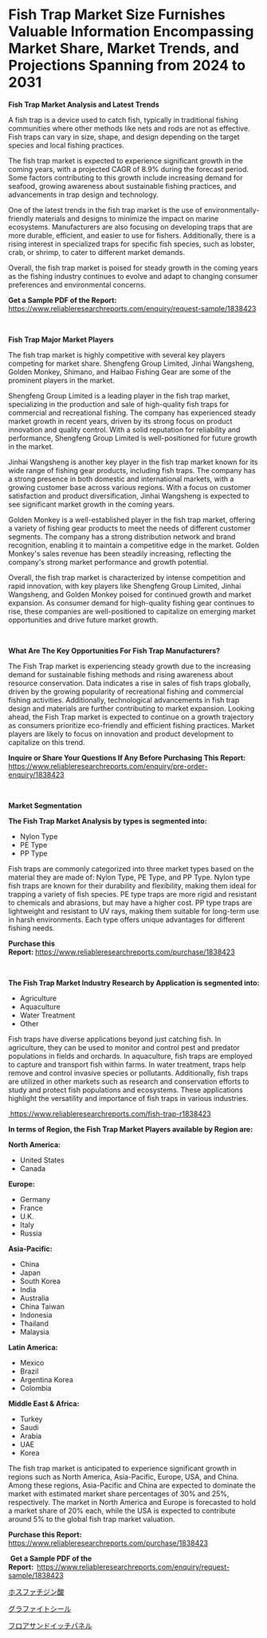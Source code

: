 <p><h1>Fish Trap Market Size Furnishes Valuable Information Encompassing Market Share, Market Trends, and Projections Spanning from 2024 to 2031</h1></p><p><strong>Fish Trap Market Analysis and Latest Trends</strong></p>
<p><p>A fish trap is a device used to catch fish, typically in traditional fishing communities where other methods like nets and rods are not as effective. Fish traps can vary in size, shape, and design depending on the target species and local fishing practices.</p><p>The fish trap market is expected to experience significant growth in the coming years, with a projected CAGR of 8.9% during the forecast period. Some factors contributing to this growth include increasing demand for seafood, growing awareness about sustainable fishing practices, and advancements in trap design and technology.</p><p>One of the latest trends in the fish trap market is the use of environmentally-friendly materials and designs to minimize the impact on marine ecosystems. Manufacturers are also focusing on developing traps that are more durable, efficient, and easier to use for fishers. Additionally, there is a rising interest in specialized traps for specific fish species, such as lobster, crab, or shrimp, to cater to different market demands.</p><p>Overall, the fish trap market is poised for steady growth in the coming years as the fishing industry continues to evolve and adapt to changing consumer preferences and environmental concerns.</p></p>
<p><strong>Get a Sample PDF of the Report:&nbsp;</strong> <a href="https://www.reliableresearchreports.com/enquiry/request-sample/1838423">https://www.reliableresearchreports.com/enquiry/request-sample/1838423</a></p>
<p>&nbsp;</p>
<p><strong>Fish Trap Major Market Players</strong></p>
<p><p>The fish trap market is highly competitive with several key players competing for market share. Shengfeng Group Limited, Jinhai Wangsheng, Golden Monkey, Shimano, and Haibao Fishing Gear are some of the prominent players in the market.</p><p>Shengfeng Group Limited is a leading player in the fish trap market, specializing in the production and sale of high-quality fish traps for commercial and recreational fishing. The company has experienced steady market growth in recent years, driven by its strong focus on product innovation and quality control. With a solid reputation for reliability and performance, Shengfeng Group Limited is well-positioned for future growth in the market.</p><p>Jinhai Wangsheng is another key player in the fish trap market known for its wide range of fishing gear products, including fish traps. The company has a strong presence in both domestic and international markets, with a growing customer base across various regions. With a focus on customer satisfaction and product diversification, Jinhai Wangsheng is expected to see significant market growth in the coming years.</p><p>Golden Monkey is a well-established player in the fish trap market, offering a variety of fishing gear products to meet the needs of different customer segments. The company has a strong distribution network and brand recognition, enabling it to maintain a competitive edge in the market. Golden Monkey's sales revenue has been steadily increasing, reflecting the company's strong market performance and growth potential.</p><p>Overall, the fish trap market is characterized by intense competition and rapid innovation, with key players like Shengfeng Group Limited, Jinhai Wangsheng, and Golden Monkey poised for continued growth and market expansion. As consumer demand for high-quality fishing gear continues to rise, these companies are well-positioned to capitalize on emerging market opportunities and drive future market growth.</p></p>
<p>&nbsp;</p>
<p><strong>What Are The Key Opportunities For Fish Trap Manufacturers?</strong></p>
<p><p>The Fish Trap market is experiencing steady growth due to the increasing demand for sustainable fishing methods and rising awareness about resource conservation. Data indicates a rise in sales of fish traps globally, driven by the growing popularity of recreational fishing and commercial fishing activities. Additionally, technological advancements in fish trap design and materials are further contributing to market expansion. Looking ahead, the Fish Trap market is expected to continue on a growth trajectory as consumers prioritize eco-friendly and efficient fishing practices. Market players are likely to focus on innovation and product development to capitalize on this trend.</p></p>
<p><strong>Inquire or Share Your Questions If Any Before Purchasing This Report:</strong> <a href="https://www.reliableresearchreports.com/enquiry/pre-order-enquiry/1838423">https://www.reliableresearchreports.com/enquiry/pre-order-enquiry/1838423</a></p>
<p>&nbsp;</p>
<p><strong>Market Segmentation</strong></p>
<p><strong>The Fish Trap Market Analysis by types is segmented into:</strong></p>
<p><ul><li>Nylon Type</li><li>PE Type</li><li>PP Type</li></ul></p>
<p><p>Fish traps are commonly categorized into three market types based on the material they are made of: Nylon Type, PE Type, and PP Type. Nylon type fish traps are known for their durability and flexibility, making them ideal for trapping a variety of fish species. PE type traps are more rigid and resistant to chemicals and abrasions, but may have a higher cost. PP type traps are lightweight and resistant to UV rays, making them suitable for long-term use in harsh environments. Each type offers unique advantages for different fishing needs.</p></p>
<p><strong>Purchase this Report:&nbsp;</strong><a href="https://www.reliableresearchreports.com/purchase/1838423">https://www.reliableresearchreports.com/purchase/1838423</a></p>
<p>&nbsp;</p>
<p><strong>The Fish Trap Market Industry Research by Application is segmented into:</strong></p>
<p><ul><li>Agriculture</li><li>Aquaculture</li><li>Water Treatment</li><li>Other</li></ul></p>
<p><p>Fish traps have diverse applications beyond just catching fish. In agriculture, they can be used to monitor and control pest and predator populations in fields and orchards. In aquaculture, fish traps are employed to capture and transport fish within farms. In water treatment, traps help remove and control invasive species or pollutants. Additionally, fish traps are utilized in other markets such as research and conservation efforts to study and protect fish populations and ecosystems. These applications highlight the versatility and importance of fish traps in various industries.</p></p>
<p><a href="https://www.reliableresearchreports.com/fish-trap-r1838423">&nbsp;https://www.reliableresearchreports.com/fish-trap-r1838423</a></p>
<p><strong>In terms of Region, the Fish Trap Market Players available by Region are:</strong></p>
<p>
    <p> <strong> North America: </strong>
        <ul>
            <li>United States</li>
            <li>Canada</li>
        </ul>
        </p> 
    <p> <strong> Europe: </strong>
        <ul>
            <li>Germany</li>
            <li>France</li>
            <li>U.K.</li>
            <li>Italy</li>
            <li>Russia</li>
        </ul>
        </p> 
    <p> <strong> Asia-Pacific: </strong>
        <ul>
            <li>China</li>
            <li>Japan</li>
            <li>South Korea</li>
            <li>India</li>
            <li>Australia</li>
            <li>China Taiwan</li>
            <li>Indonesia</li>
            <li>Thailand</li>
            <li>Malaysia</li>
        </ul>
        </p> 
    <p> <strong> Latin America: </strong>
        <ul>
            <li>Mexico</li>
            <li>Brazil</li>
            <li>Argentina Korea</li>
            <li>Colombia</li>
        </ul>
        </p> 
    <p> <strong> Middle East & Africa: </strong>
        <ul>
            <li>Turkey</li>
            <li>Saudi</li>
            <li>Arabia</li>
            <li>UAE</li>
            <li>Korea</li>
        </ul>
    </p>
    </p>
<p><p>The fish trap market is anticipated to experience significant growth in regions such as North America, Asia-Pacific, Europe, USA, and China. Among these regions, Asia-Pacific and China are expected to dominate the market with estimated market share percentages of 30% and 25%, respectively. The market in North America and Europe is forecasted to hold a market share of 20% each, while the USA is expected to contribute around 5% to the global fish trap market valuation.</p></p>
<p><strong>Purchase this Report: </strong><a href="https://www.reliableresearchreports.com/purchase/1838423">https://www.reliableresearchreports.com/purchase/1838423</a></p>
<p>&nbsp;<strong>Get a Sample PDF of the Report:&nbsp;&nbsp;</strong><a href="https://www.reliableresearchreports.com/enquiry/request-sample/1838423">https://www.reliableresearchreports.com/enquiry/request-sample/1838423</a></p>
<p><strong></strong></p>
<p><p><a href="https://medium.com/@josephmiller1959/%E3%83%9B%E3%82%B9%E3%83%95%E3%82%A1%E3%83%81%E3%82%B8%E3%83%B3%E9%85%B8%E5%B8%82%E5%A0%B4-%E5%B8%82%E5%A0%B4%E3%81%AEcagr-%E5%B8%82%E5%A0%B4%E5%8B%95%E5%90%91-%E6%88%90%E9%95%B7%E6%88%A6%E7%95%A5%E3%81%AB%E9%96%A2%E3%81%99%E3%82%8B%E6%B4%9E%E5%AF%9F-9f711d523740">ホスファチジン酸</a></p><p><a href="https://medium.com/@nicolaseller56452023/%E3%83%87%E3%82%B3%E3%83%BC%E3%83%87%E3%82%A3%E3%83%B3%E3%82%B0-%E3%82%B0%E3%83%A9%E3%83%95%E3%82%A1%E3%82%A4%E3%83%88-%E3%82%B7%E3%83%BC%E3%83%AB%E3%82%BA-%E3%83%9E%E3%83%BC%E3%82%B1%E3%83%83%E3%83%88-%E3%83%A1%E3%83%88%E3%83%AA%E3%83%83%E3%82%AF%E3%82%B9-%E5%B8%82%E5%A0%B4%E5%8D%A0%E6%9C%89%E7%8E%87-%E3%83%88%E3%83%AC%E3%83%B3%E3%83%89-%E3%81%8A%E3%82%88%E3%81%B3%E6%88%90%E9%95%B7%E3%83%91%E3%82%BF%E3%83%BC%E3%83%B3-525e69c4d844">グラファイトシール</a></p><p><a href="https://medium.com/@wesleyeilly8796202/%E5%BA%8A%E3%82%B5%E3%83%B3%E3%83%89%E3%82%A4%E3%83%83%E3%83%81%E3%83%91%E3%83%8D%E3%83%AB%E5%B8%82%E5%A0%B4%E3%81%AE%E5%B1%95%E6%9C%9B-%E6%A5%AD%E7%95%8C%E3%81%AE%E6%A6%82%E8%A6%81%E3%81%A8%E4%BA%88%E6%B8%AC-2024%E5%B9%B4%E3%81%8B%E3%82%892031%E5%B9%B4-a6b50762b2e1">フロアサンドイッチパネル</a></p></p>